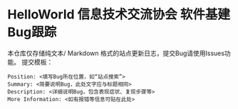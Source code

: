 # HelloWorld 信息技术交流协会 软件基建Bug跟踪
本仓库仅存储纯文本/ Markdown 格式的站点更新日志，提交Bug请使用Issues功能。
提交模板：
```
Position: <填写Bug所在位置，如“站点搜索”>
Summary: <简要说明Bug，此处文字应与标题相同>
Description: <详细说明Bug，包含表现症状、复现步骤等>
More Information: <如有报错等信息可贴在此处>
```
